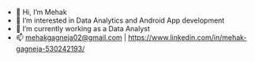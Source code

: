 - 👋 Hi, I’m Mehak
- 👀 I’m interested in Data Analytics and Android App development
- 🌱 I’m currently working as a Data Analyst 
- 📫 mehakgagneja02@gmail.com | https://www.linkedin.com/in/mehak-gagneja-530242193/
